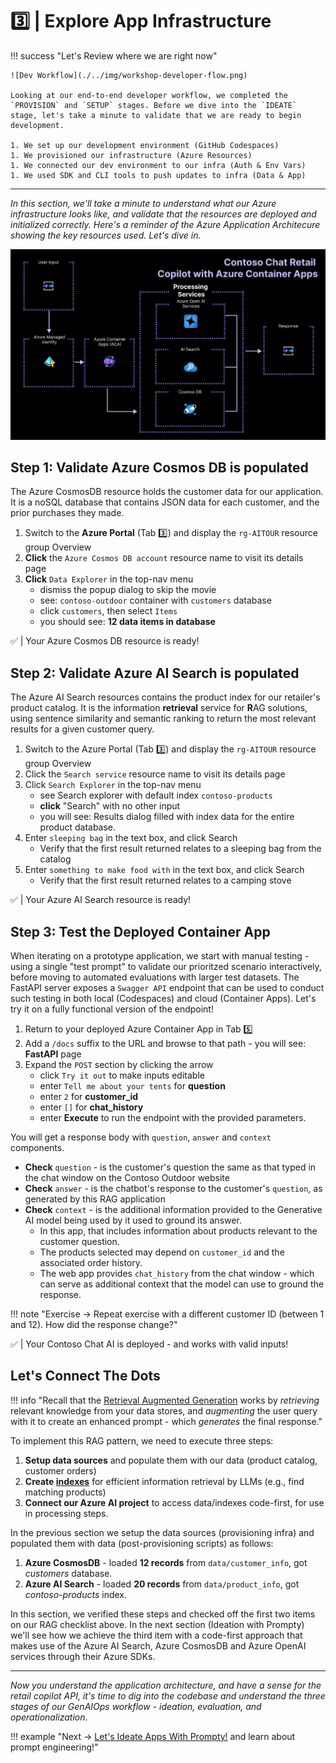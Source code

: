 # 3️⃣ | Explore App Infrastructure

!!! success "Let's Review where we are right now"

    ![Dev Workflow](./../img/workshop-developer-flow.png)

    Looking at our end-to-end developer workflow, we completed the `PROVISION` and `SETUP` stages. Before we dive into the `IDEATE` stage, let's take a minute to validate that we are ready to begin development.

    1. We set up our development environment (GitHub Codespaces)
    1. We provisioned our infrastructure (Azure Resources)
    1. We connected our dev environment to our infra (Auth & Env Vars)
    1. We used SDK and CLI tools to push updates to infra (Data & App)

---

_In this section, we'll take a minute to understand what our Azure infrastructure looks like, and validate that the resources are deployed and initialized correctly. Here's a reminder of the Azure Application Architecure showing the key resources used. Let's dive in._

![ACA Architecture](./../img/aca-architecture.png)

## Step 1: Validate Azure Cosmos DB is populated

The Azure CosmosDB resource holds the customer data for our application. It is a noSQL database that contains JSON data for each customer, and the prior purchases they made.

1. Switch to the **Azure Portal** (Tab 3️⃣) and display the `rg-AITOUR` resource group Overview
1. **Click** the `Azure Cosmos DB account` resource name to visit its details page
1. **Click** `Data Explorer` in the top-nav menu 
    - dismiss the popup dialog to skip the movie
    - see: `contoso-outdoor` container with `customers` database
    - click `customers`, then select `Items`
    - you should see: **12 data items in database**

✅ | Your Azure Cosmos DB resource is ready!

## Step 2: Validate Azure AI Search is populated

The Azure AI Search resources contains the product index for our retailer's product catalog. It is the information **retrieval** service for **R**AG solutions, using sentence similarity and semantic ranking to return the most relevant results for a given customer query.

1. Switch to the Azure Portal (Tab 3️⃣) and display the  `rg-AITOUR` resource group Overview
1. Click the `Search service` resource name to visit its details page
1. Click `Search Explorer` in the top-nav menu  
    - see Search explorer with default index `contoso-products`
    - **click** "Search" with no other input
    - you will see: Results dialog filled with index data for the entire product database.
1. Enter `sleeping bag` in the text box, and click Search
    - Verify that the first result returned relates to a sleeping bag from the catalog
1. Enter `something to make food with` in the text box, and click Search       
    - Verify that the first result returned relates to a camping stove

✅ | Your Azure AI Search resource is ready!

## Step 3: Test the Deployed Container App

When iterating on a prototype application, we start with manual testing - using a single "test prompt" to validate our prioritzed scenario interactively, before moving to automated evaluations with larger test datasets. The FastAPI server exposes a `Swagger API` endpoint that can be used to conduct such testing in both local (Codespaces) and cloud (Container Apps). Let's try it on a fully functional version of the endpoint!

1. Return to your deployed Azure Container App in Tab 5️⃣ 
1. Add a `/docs` suffix to the URL and browse to that path - you will see: **FastAPI** page
1. Expand the `POST` section by clicking the arrow
    - click `Try it out` to make inputs editable
    - enter `Tell me about your tents` for **question**
    - enter `2` for **customer_id**
    - enter `[]` for **chat_history**
    - enter **Execute** to run the endpoint with the provided parameters.
    
You will get a response body with `question`, `answer` and `context` components. 

- **Check** `question` -  is the customer's question the same as that typed in the chat window on the Contoso Outdoor website
- **Check** `answer` -  is the chatbot's response to the customer's `question`, as generated by this RAG application
- **Check** `context` - is the additional information provided to the Generative AI model being used by it used to ground its answer.
    - In this app, that includes information about products relevant to the customer question.
    - The products selected may depend on `customer_id` and the associated order history. 
    - The web app provides `chat_history` from the chat window - which can serve as additional context that the model can use to ground the response.

!!! note "Exercise → Repeat exercise with a different customer ID (between 1 and 12). How did the response change?"


✅ | Your Contoso Chat AI is deployed - and works with valid inputs!

## Let's Connect The Dots

!!! info "Recall that the [Retrieval Augmented Generation](https://learn.microsoft.com/en-us/azure/ai-studio/concepts/retrieval-augmented-generation#how-does-rag-work) works by *retrieving* relevant knowledge from your data stores, and _augmenting_ the user query with it to create an enhanced prompt - which _generates_ the final response."

To implement this RAG pattern, we need to execute three steps:

1. **Setup data sources** and populate them with our data (product catalog, customer orders)
1. **Create [indexes](https://learn.microsoft.com/azure/ai-studio/concepts/retrieval-augmented-generation#how-does-rag-work)** for efficient information retrieval by LLMs (e.g., find matching products)
1. **Connect our Azure AI project** to access data/indexes code-first, for use in processing steps.

In the previous section we setup the data sources (provisioning infra) and populated them with data (post-provisioning scripts) as follows:

1. **Azure CosmosDB** - loaded **12 records** from `data/customer_info`, got _customers_ database.
1. **Azure AI Search** - loaded **20 records** from `data/product_info`, got _contoso-products_ index.

In this section, we verified these steps and checked off the first two items on our RAG checklist above. In the next section (Ideation with Prompty) we'll see how we achieve the third item with a code-first approach that makes use of the Azure AI Search, Azure CosmosDB and Azure OpenAI services through their Azure SDKs.

---

_Now you understand the application architecture, and have a sense for the retail copilot API, it's time to dig into the codebase and understand the three stages of our GenAIOps workflow - ideation, evaluation, and operationalization_.

!!! example "Next → [Let's Ideate Apps With Prompty!](./04-ideation.md) and learn about prompt engineering!"
